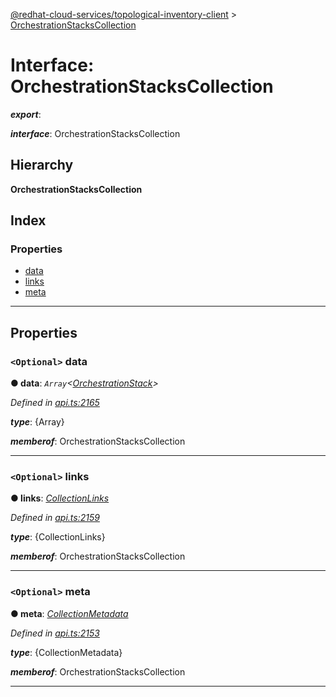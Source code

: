 [@redhat-cloud-services/topological-inventory-client](../README.md) > [OrchestrationStacksCollection](../interfaces/orchestrationstackscollection.md)

# Interface: OrchestrationStacksCollection

*__export__*: 

*__interface__*: OrchestrationStacksCollection

## Hierarchy

**OrchestrationStacksCollection**

## Index

### Properties

* [data](orchestrationstackscollection.md#data)
* [links](orchestrationstackscollection.md#links)
* [meta](orchestrationstackscollection.md#meta)

---

## Properties

<a id="data"></a>

### `<Optional>` data

**● data**: *`Array`<[OrchestrationStack](orchestrationstack.md)>*

*Defined in [api.ts:2165](https://github.com/RedHatInsights/javascript-clients/blob/master/packages/topological-inventory/api.ts#L2165)*

*__type__*: {Array}

*__memberof__*: OrchestrationStacksCollection

___
<a id="links"></a>

### `<Optional>` links

**● links**: *[CollectionLinks](collectionlinks.md)*

*Defined in [api.ts:2159](https://github.com/RedHatInsights/javascript-clients/blob/master/packages/topological-inventory/api.ts#L2159)*

*__type__*: {CollectionLinks}

*__memberof__*: OrchestrationStacksCollection

___
<a id="meta"></a>

### `<Optional>` meta

**● meta**: *[CollectionMetadata](collectionmetadata.md)*

*Defined in [api.ts:2153](https://github.com/RedHatInsights/javascript-clients/blob/master/packages/topological-inventory/api.ts#L2153)*

*__type__*: {CollectionMetadata}

*__memberof__*: OrchestrationStacksCollection

___


